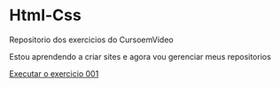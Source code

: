 # Html-Css
 Repositorio dos exercicios do CursoemVideo

 Estou aprendendo a criar sites e agora vou gerenciar meus repositorios

<a href="hhtps://ArthurHermes.github.io/Html-Css/Exercicios/Ex001/index.html"> Executar o exercicio 001 </a>
